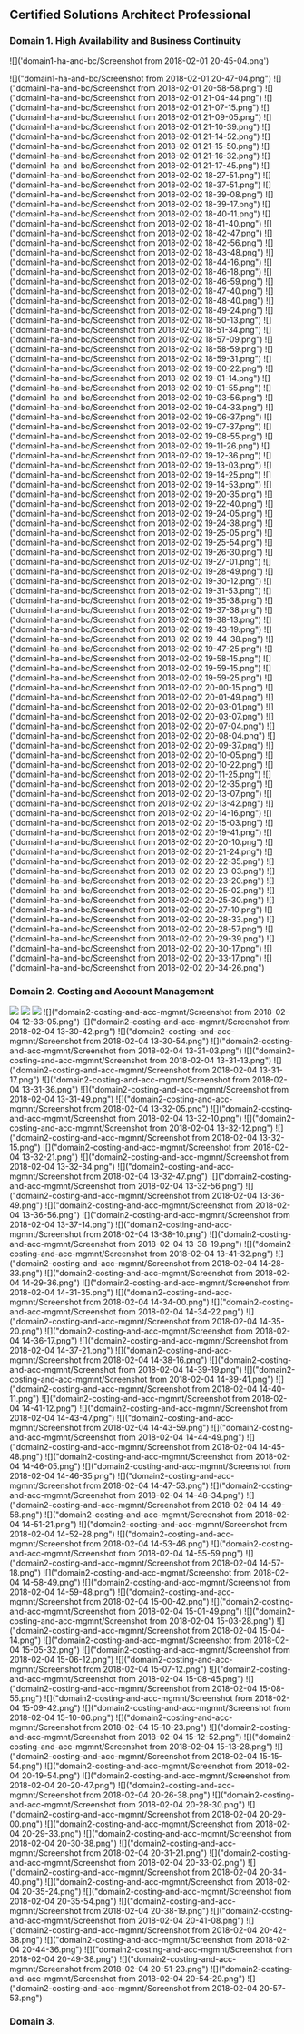 ## Certified Solutions Architect Professional

### Domain 1. High Availability and Business Continuity

![]('domain1-ha-and-bc/Screenshot from 2018-02-01 20-45-04.png')



![]("domain1-ha-and-bc/Screenshot from 2018-02-01 20-47-04.png")
![]("domain1-ha-and-bc/Screenshot from 2018-02-01 20-58-58.png")
![]("domain1-ha-and-bc/Screenshot from 2018-02-01 21-04-44.png")
![]("domain1-ha-and-bc/Screenshot from 2018-02-01 21-07-15.png")
![]("domain1-ha-and-bc/Screenshot from 2018-02-01 21-09-05.png")
![]("domain1-ha-and-bc/Screenshot from 2018-02-01 21-10-39.png")
![]("domain1-ha-and-bc/Screenshot from 2018-02-01 21-14-52.png")
![]("domain1-ha-and-bc/Screenshot from 2018-02-01 21-15-50.png")
![]("domain1-ha-and-bc/Screenshot from 2018-02-01 21-16-32.png")
![]("domain1-ha-and-bc/Screenshot from 2018-02-01 21-17-45.png")
![]("domain1-ha-and-bc/Screenshot from 2018-02-02 18-27-51.png")
![]("domain1-ha-and-bc/Screenshot from 2018-02-02 18-37-51.png")
![]("domain1-ha-and-bc/Screenshot from 2018-02-02 18-39-08.png")
![]("domain1-ha-and-bc/Screenshot from 2018-02-02 18-39-17.png")
![]("domain1-ha-and-bc/Screenshot from 2018-02-02 18-40-11.png")
![]("domain1-ha-and-bc/Screenshot from 2018-02-02 18-41-40.png")
![]("domain1-ha-and-bc/Screenshot from 2018-02-02 18-42-47.png")
![]("domain1-ha-and-bc/Screenshot from 2018-02-02 18-42-56.png")
![]("domain1-ha-and-bc/Screenshot from 2018-02-02 18-43-48.png")
![]("domain1-ha-and-bc/Screenshot from 2018-02-02 18-44-16.png")
![]("domain1-ha-and-bc/Screenshot from 2018-02-02 18-46-18.png")
![]("domain1-ha-and-bc/Screenshot from 2018-02-02 18-46-59.png")
![]("domain1-ha-and-bc/Screenshot from 2018-02-02 18-47-40.png")
![]("domain1-ha-and-bc/Screenshot from 2018-02-02 18-48-40.png")
![]("domain1-ha-and-bc/Screenshot from 2018-02-02 18-49-24.png")
![]("domain1-ha-and-bc/Screenshot from 2018-02-02 18-50-13.png")
![]("domain1-ha-and-bc/Screenshot from 2018-02-02 18-51-34.png")
![]("domain1-ha-and-bc/Screenshot from 2018-02-02 18-57-09.png")
![]("domain1-ha-and-bc/Screenshot from 2018-02-02 18-58-59.png")
![]("domain1-ha-and-bc/Screenshot from 2018-02-02 18-59-31.png")
![]("domain1-ha-and-bc/Screenshot from 2018-02-02 19-00-22.png")
![]("domain1-ha-and-bc/Screenshot from 2018-02-02 19-01-14.png")
![]("domain1-ha-and-bc/Screenshot from 2018-02-02 19-01-55.png")
![]("domain1-ha-and-bc/Screenshot from 2018-02-02 19-03-56.png")
![]("domain1-ha-and-bc/Screenshot from 2018-02-02 19-04-33.png")
![]("domain1-ha-and-bc/Screenshot from 2018-02-02 19-06-37.png")
![]("domain1-ha-and-bc/Screenshot from 2018-02-02 19-07-37.png")
![]("domain1-ha-and-bc/Screenshot from 2018-02-02 19-08-55.png")
![]("domain1-ha-and-bc/Screenshot from 2018-02-02 19-11-26.png")
![]("domain1-ha-and-bc/Screenshot from 2018-02-02 19-12-36.png")
![]("domain1-ha-and-bc/Screenshot from 2018-02-02 19-13-03.png")
![]("domain1-ha-and-bc/Screenshot from 2018-02-02 19-14-25.png")
![]("domain1-ha-and-bc/Screenshot from 2018-02-02 19-14-53.png")
![]("domain1-ha-and-bc/Screenshot from 2018-02-02 19-20-35.png")
![]("domain1-ha-and-bc/Screenshot from 2018-02-02 19-22-40.png")
![]("domain1-ha-and-bc/Screenshot from 2018-02-02 19-24-05.png")
![]("domain1-ha-and-bc/Screenshot from 2018-02-02 19-24-38.png")
![]("domain1-ha-and-bc/Screenshot from 2018-02-02 19-25-05.png")
![]("domain1-ha-and-bc/Screenshot from 2018-02-02 19-25-54.png")
![]("domain1-ha-and-bc/Screenshot from 2018-02-02 19-26-30.png")
![]("domain1-ha-and-bc/Screenshot from 2018-02-02 19-27-01.png")
![]("domain1-ha-and-bc/Screenshot from 2018-02-02 19-28-49.png")
![]("domain1-ha-and-bc/Screenshot from 2018-02-02 19-30-12.png")
![]("domain1-ha-and-bc/Screenshot from 2018-02-02 19-31-53.png")
![]("domain1-ha-and-bc/Screenshot from 2018-02-02 19-35-38.png")
![]("domain1-ha-and-bc/Screenshot from 2018-02-02 19-37-38.png")
![]("domain1-ha-and-bc/Screenshot from 2018-02-02 19-38-13.png")
![]("domain1-ha-and-bc/Screenshot from 2018-02-02 19-43-19.png")
![]("domain1-ha-and-bc/Screenshot from 2018-02-02 19-44-38.png")
![]("domain1-ha-and-bc/Screenshot from 2018-02-02 19-47-25.png")
![]("domain1-ha-and-bc/Screenshot from 2018-02-02 19-58-15.png")
![]("domain1-ha-and-bc/Screenshot from 2018-02-02 19-59-15.png")
![]("domain1-ha-and-bc/Screenshot from 2018-02-02 19-59-25.png")
![]("domain1-ha-and-bc/Screenshot from 2018-02-02 20-00-15.png")
![]("domain1-ha-and-bc/Screenshot from 2018-02-02 20-01-49.png")
![]("domain1-ha-and-bc/Screenshot from 2018-02-02 20-03-01.png")
![]("domain1-ha-and-bc/Screenshot from 2018-02-02 20-03-07.png")
![]("domain1-ha-and-bc/Screenshot from 2018-02-02 20-07-04.png")
![]("domain1-ha-and-bc/Screenshot from 2018-02-02 20-08-04.png")
![]("domain1-ha-and-bc/Screenshot from 2018-02-02 20-09-37.png")
![]("domain1-ha-and-bc/Screenshot from 2018-02-02 20-10-05.png")
![]("domain1-ha-and-bc/Screenshot from 2018-02-02 20-10-22.png")
![]("domain1-ha-and-bc/Screenshot from 2018-02-02 20-11-25.png")
![]("domain1-ha-and-bc/Screenshot from 2018-02-02 20-12-35.png")
![]("domain1-ha-and-bc/Screenshot from 2018-02-02 20-13-07.png")
![]("domain1-ha-and-bc/Screenshot from 2018-02-02 20-13-42.png")
![]("domain1-ha-and-bc/Screenshot from 2018-02-02 20-14-16.png")
![]("domain1-ha-and-bc/Screenshot from 2018-02-02 20-15-03.png")
![]("domain1-ha-and-bc/Screenshot from 2018-02-02 20-19-41.png")
![]("domain1-ha-and-bc/Screenshot from 2018-02-02 20-20-10.png")
![]("domain1-ha-and-bc/Screenshot from 2018-02-02 20-21-24.png")
![]("domain1-ha-and-bc/Screenshot from 2018-02-02 20-22-35.png")
![]("domain1-ha-and-bc/Screenshot from 2018-02-02 20-23-03.png")
![]("domain1-ha-and-bc/Screenshot from 2018-02-02 20-23-20.png")
![]("domain1-ha-and-bc/Screenshot from 2018-02-02 20-25-02.png")
![]("domain1-ha-and-bc/Screenshot from 2018-02-02 20-25-30.png")
![]("domain1-ha-and-bc/Screenshot from 2018-02-02 20-27-10.png")
![]("domain1-ha-and-bc/Screenshot from 2018-02-02 20-28-33.png")
![]("domain1-ha-and-bc/Screenshot from 2018-02-02 20-28-57.png")
![]("domain1-ha-and-bc/Screenshot from 2018-02-02 20-29-39.png")
![]("domain1-ha-and-bc/Screenshot from 2018-02-02 20-30-17.png")
![]("domain1-ha-and-bc/Screenshot from 2018-02-02 20-33-17.png")
![]("domain1-ha-and-bc/Screenshot from 2018-02-02 20-34-26.png")

### Domain 2. Costing and Account Management

![]("domain2-costing-and-acc-mgmnt/dir.txt")
![]("domain2-costing-and-acc-mgmnt/polcy.json")
![]("domain2-costing-and-acc-mgmnt/role.json")
![]("domain2-costing-and-acc-mgmnt/Screenshot from 2018-02-04 12-33-05.png")
![]("domain2-costing-and-acc-mgmnt/Screenshot from 2018-02-04 13-30-42.png")
![]("domain2-costing-and-acc-mgmnt/Screenshot from 2018-02-04 13-30-54.png")
![]("domain2-costing-and-acc-mgmnt/Screenshot from 2018-02-04 13-31-03.png")
![]("domain2-costing-and-acc-mgmnt/Screenshot from 2018-02-04 13-31-13.png")
![]("domain2-costing-and-acc-mgmnt/Screenshot from 2018-02-04 13-31-17.png")
![]("domain2-costing-and-acc-mgmnt/Screenshot from 2018-02-04 13-31-36.png")
![]("domain2-costing-and-acc-mgmnt/Screenshot from 2018-02-04 13-31-49.png")
![]("domain2-costing-and-acc-mgmnt/Screenshot from 2018-02-04 13-32-05.png")
![]("domain2-costing-and-acc-mgmnt/Screenshot from 2018-02-04 13-32-10.png")
![]("domain2-costing-and-acc-mgmnt/Screenshot from 2018-02-04 13-32-12.png")
![]("domain2-costing-and-acc-mgmnt/Screenshot from 2018-02-04 13-32-15.png")
![]("domain2-costing-and-acc-mgmnt/Screenshot from 2018-02-04 13-32-21.png")
![]("domain2-costing-and-acc-mgmnt/Screenshot from 2018-02-04 13-32-34.png")
![]("domain2-costing-and-acc-mgmnt/Screenshot from 2018-02-04 13-32-47.png")
![]("domain2-costing-and-acc-mgmnt/Screenshot from 2018-02-04 13-32-56.png")
![]("domain2-costing-and-acc-mgmnt/Screenshot from 2018-02-04 13-36-49.png")
![]("domain2-costing-and-acc-mgmnt/Screenshot from 2018-02-04 13-36-56.png")
![]("domain2-costing-and-acc-mgmnt/Screenshot from 2018-02-04 13-37-14.png")
![]("domain2-costing-and-acc-mgmnt/Screenshot from 2018-02-04 13-38-10.png")
![]("domain2-costing-and-acc-mgmnt/Screenshot from 2018-02-04 13-38-19.png")
![]("domain2-costing-and-acc-mgmnt/Screenshot from 2018-02-04 13-41-32.png")
![]("domain2-costing-and-acc-mgmnt/Screenshot from 2018-02-04 14-28-33.png")
![]("domain2-costing-and-acc-mgmnt/Screenshot from 2018-02-04 14-29-36.png")
![]("domain2-costing-and-acc-mgmnt/Screenshot from 2018-02-04 14-31-35.png")
![]("domain2-costing-and-acc-mgmnt/Screenshot from 2018-02-04 14-34-00.png")
![]("domain2-costing-and-acc-mgmnt/Screenshot from 2018-02-04 14-34-22.png")
![]("domain2-costing-and-acc-mgmnt/Screenshot from 2018-02-04 14-35-20.png")
![]("domain2-costing-and-acc-mgmnt/Screenshot from 2018-02-04 14-36-17.png")
![]("domain2-costing-and-acc-mgmnt/Screenshot from 2018-02-04 14-37-21.png")
![]("domain2-costing-and-acc-mgmnt/Screenshot from 2018-02-04 14-38-16.png")
![]("domain2-costing-and-acc-mgmnt/Screenshot from 2018-02-04 14-39-19.png")
![]("domain2-costing-and-acc-mgmnt/Screenshot from 2018-02-04 14-39-41.png")
![]("domain2-costing-and-acc-mgmnt/Screenshot from 2018-02-04 14-40-11.png")
![]("domain2-costing-and-acc-mgmnt/Screenshot from 2018-02-04 14-41-12.png")
![]("domain2-costing-and-acc-mgmnt/Screenshot from 2018-02-04 14-43-47.png")
![]("domain2-costing-and-acc-mgmnt/Screenshot from 2018-02-04 14-43-59.png")
![]("domain2-costing-and-acc-mgmnt/Screenshot from 2018-02-04 14-44-49.png")
![]("domain2-costing-and-acc-mgmnt/Screenshot from 2018-02-04 14-45-48.png")
![]("domain2-costing-and-acc-mgmnt/Screenshot from 2018-02-04 14-46-05.png")
![]("domain2-costing-and-acc-mgmnt/Screenshot from 2018-02-04 14-46-35.png")
![]("domain2-costing-and-acc-mgmnt/Screenshot from 2018-02-04 14-47-53.png")
![]("domain2-costing-and-acc-mgmnt/Screenshot from 2018-02-04 14-48-34.png")
![]("domain2-costing-and-acc-mgmnt/Screenshot from 2018-02-04 14-49-58.png")
![]("domain2-costing-and-acc-mgmnt/Screenshot from 2018-02-04 14-51-21.png")
![]("domain2-costing-and-acc-mgmnt/Screenshot from 2018-02-04 14-52-28.png")
![]("domain2-costing-and-acc-mgmnt/Screenshot from 2018-02-04 14-53-46.png")
![]("domain2-costing-and-acc-mgmnt/Screenshot from 2018-02-04 14-55-59.png")
![]("domain2-costing-and-acc-mgmnt/Screenshot from 2018-02-04 14-57-18.png")
![]("domain2-costing-and-acc-mgmnt/Screenshot from 2018-02-04 14-58-49.png")
![]("domain2-costing-and-acc-mgmnt/Screenshot from 2018-02-04 14-59-48.png")
![]("domain2-costing-and-acc-mgmnt/Screenshot from 2018-02-04 15-00-42.png")
![]("domain2-costing-and-acc-mgmnt/Screenshot from 2018-02-04 15-01-49.png")
![]("domain2-costing-and-acc-mgmnt/Screenshot from 2018-02-04 15-03-28.png")
![]("domain2-costing-and-acc-mgmnt/Screenshot from 2018-02-04 15-04-14.png")
![]("domain2-costing-and-acc-mgmnt/Screenshot from 2018-02-04 15-05-32.png")
![]("domain2-costing-and-acc-mgmnt/Screenshot from 2018-02-04 15-06-12.png")
![]("domain2-costing-and-acc-mgmnt/Screenshot from 2018-02-04 15-07-12.png")
![]("domain2-costing-and-acc-mgmnt/Screenshot from 2018-02-04 15-08-45.png")
![]("domain2-costing-and-acc-mgmnt/Screenshot from 2018-02-04 15-08-55.png")
![]("domain2-costing-and-acc-mgmnt/Screenshot from 2018-02-04 15-09-42.png")
![]("domain2-costing-and-acc-mgmnt/Screenshot from 2018-02-04 15-10-06.png")
![]("domain2-costing-and-acc-mgmnt/Screenshot from 2018-02-04 15-10-23.png")
![]("domain2-costing-and-acc-mgmnt/Screenshot from 2018-02-04 15-12-52.png")
![]("domain2-costing-and-acc-mgmnt/Screenshot from 2018-02-04 15-13-28.png")
![]("domain2-costing-and-acc-mgmnt/Screenshot from 2018-02-04 15-15-54.png")
![]("domain2-costing-and-acc-mgmnt/Screenshot from 2018-02-04 20-19-54.png")
![]("domain2-costing-and-acc-mgmnt/Screenshot from 2018-02-04 20-20-47.png")
![]("domain2-costing-and-acc-mgmnt/Screenshot from 2018-02-04 20-26-38.png")
![]("domain2-costing-and-acc-mgmnt/Screenshot from 2018-02-04 20-28-30.png")
![]("domain2-costing-and-acc-mgmnt/Screenshot from 2018-02-04 20-29-00.png")
![]("domain2-costing-and-acc-mgmnt/Screenshot from 2018-02-04 20-29-33.png")
![]("domain2-costing-and-acc-mgmnt/Screenshot from 2018-02-04 20-30-38.png")
![]("domain2-costing-and-acc-mgmnt/Screenshot from 2018-02-04 20-31-21.png")
![]("domain2-costing-and-acc-mgmnt/Screenshot from 2018-02-04 20-33-02.png")
![]("domain2-costing-and-acc-mgmnt/Screenshot from 2018-02-04 20-34-40.png")
![]("domain2-costing-and-acc-mgmnt/Screenshot from 2018-02-04 20-35-24.png")
![]("domain2-costing-and-acc-mgmnt/Screenshot from 2018-02-04 20-35-54.png")
![]("domain2-costing-and-acc-mgmnt/Screenshot from 2018-02-04 20-38-19.png")
![]("domain2-costing-and-acc-mgmnt/Screenshot from 2018-02-04 20-41-08.png")
![]("domain2-costing-and-acc-mgmnt/Screenshot from 2018-02-04 20-42-38.png")
![]("domain2-costing-and-acc-mgmnt/Screenshot from 2018-02-04 20-44-36.png")
![]("domain2-costing-and-acc-mgmnt/Screenshot from 2018-02-04 20-49-38.png")
![]("domain2-costing-and-acc-mgmnt/Screenshot from 2018-02-04 20-51-23.png")
![]("domain2-costing-and-acc-mgmnt/Screenshot from 2018-02-04 20-54-29.png")
![]("domain2-costing-and-acc-mgmnt/Screenshot from 2018-02-04 20-57-53.png")

### Domain 3.
